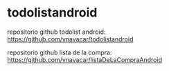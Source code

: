 # todolistandroid
repositorio github todolist android: https://github.com/vnavacar/todolistandroid

repositorio github lista de la compra: https://github.com/vnavacar/listaDeLaCompraAndroid
